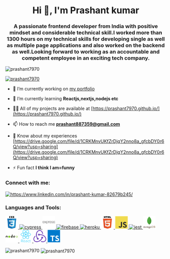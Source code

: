 



<h1 align="center">Hi 👋, I'm Prashant kumar</h1>
<h3 align="center">A passionate frontend developer from India with positive mindset and
considerable technical skill.I worked more than 1300 hours
on my technical skills for developing single as well as
multiple page applications and also worked on the backend
as well.Looking forward to working as an accountable and
competent employee in an exciting tech company.</h3>

<p align="left"> <img src="https://komarev.com/ghpvc/?username=prashant7970&label=Profile%20views&color=0e75b6&style=flat" alt="prashant7970" /> </p>

<p align="left"> <a href="https://github.com/ryo-ma/github-profile-trophy"><img src="https://github-profile-trophy.vercel.app/?username=prashant7970" alt="prashant7970" /></a> </p>

- 🔭 I’m currently working on [my portfolio](https://prashant7970.github.io/)

- 🌱 I’m currently learning **Reactjs,nextjs,nodejs etc**

- 👨‍💻 All of my projects are available at [https://prashant7970.github.io/](https://prashant7970.github.io/)

- 📫 How to reach me **prashant887359@gmail.com**

- 📄 Know about my experiences [https://drive.google.com/file/d/1CRKMnvUKfZrDjqY2nno8a_gfcbDY0r6Q/view?usp=sharing](https://drive.google.com/file/d/1CRKMnvUKfZrDjqY2nno8a_gfcbDY0r6Q/view?usp=sharing)

- ⚡ Fun fact **I think I am=funny**

<h3 align="left">Connect with me:</h3>
<p align="left">
<a href="https://www.linkedin.com/feed/?trk=404_page" target="blank"><img align="center" src="https://raw.githubusercontent.com/rahuldkjain/github-profile-readme-generator/master/src/images/icons/Social/linked-in-alt.svg" alt="https://www.linkedin.com/in/prashant-kumar-82679b245/" height="30" width="40" /></a>
</p>

<h3 align="left">Languages and Tools:</h3>
<p align="left"> <a href="https://www.w3schools.com/css/" target="_blank" rel="noreferrer"> <img src="https://raw.githubusercontent.com/devicons/devicon/master/icons/css3/css3-original-wordmark.svg" alt="css3" width="40" height="40"/> </a> <a href="https://www.cypress.io" target="_blank" rel="noreferrer"> <img src="https://raw.githubusercontent.com/simple-icons/simple-icons/6e46ec1fc23b60c8fd0d2f2ff46db82e16dbd75f/icons/cypress.svg" alt="cypress" width="40" height="40"/> </a> <a href="https://expressjs.com" target="_blank" rel="noreferrer"> <img src="https://raw.githubusercontent.com/devicons/devicon/master/icons/express/express-original-wordmark.svg" alt="express" width="40" height="40"/> </a> <a href="https://firebase.google.com/" target="_blank" rel="noreferrer"> <img src="https://www.vectorlogo.zone/logos/firebase/firebase-icon.svg" alt="firebase" width="40" height="40"/> </a> <a href="https://heroku.com" target="_blank" rel="noreferrer"> <img src="https://www.vectorlogo.zone/logos/heroku/heroku-icon.svg" alt="heroku" width="40" height="40"/> </a> <a href="https://www.w3.org/html/" target="_blank" rel="noreferrer"> <img src="https://raw.githubusercontent.com/devicons/devicon/master/icons/html5/html5-original-wordmark.svg" alt="html5" width="40" height="40"/> </a> <a href="https://developer.mozilla.org/en-US/docs/Web/JavaScript" target="_blank" rel="noreferrer"> <img src="https://raw.githubusercontent.com/devicons/devicon/master/icons/javascript/javascript-original.svg" alt="javascript" width="40" height="40"/> </a> <a href="https://jestjs.io" target="_blank" rel="noreferrer"> <img src="https://www.vectorlogo.zone/logos/jestjsio/jestjsio-icon.svg" alt="jest" width="40" height="40"/> </a> <a href="https://www.mongodb.com/" target="_blank" rel="noreferrer"> <img src="https://raw.githubusercontent.com/devicons/devicon/master/icons/mongodb/mongodb-original-wordmark.svg" alt="mongodb" width="40" height="40"/> </a> <a href="https://nodejs.org" target="_blank" rel="noreferrer"> <img src="https://raw.githubusercontent.com/devicons/devicon/master/icons/nodejs/nodejs-original-wordmark.svg" alt="nodejs" width="40" height="40"/> </a> <a href="https://reactjs.org/" target="_blank" rel="noreferrer"> <img src="https://raw.githubusercontent.com/devicons/devicon/master/icons/react/react-original-wordmark.svg" alt="react" width="40" height="40"/> </a> <a href="https://redux.js.org" target="_blank" rel="noreferrer"> <img src="https://raw.githubusercontent.com/devicons/devicon/master/icons/redux/redux-original.svg" alt="redux" width="40" height="40"/> </a> <a href="https://www.typescriptlang.org/" target="_blank" rel="noreferrer"> <img src="https://raw.githubusercontent.com/devicons/devicon/master/icons/typescript/typescript-original.svg" alt="typescript" width="40" height="40"/> </a> </p>

<p><img align="left" src="https://github-readme-stats.vercel.app/api/top-langs?username=prashant7970&show_icons=true&locale=en&layout=compact" alt="prashant7970" /></p>

<p>&nbsp;<img align="center" src="https://github-readme-stats.vercel.app/api?username=prashant7970&show_icons=true&locale=en" alt="prashant7970" /></p>

